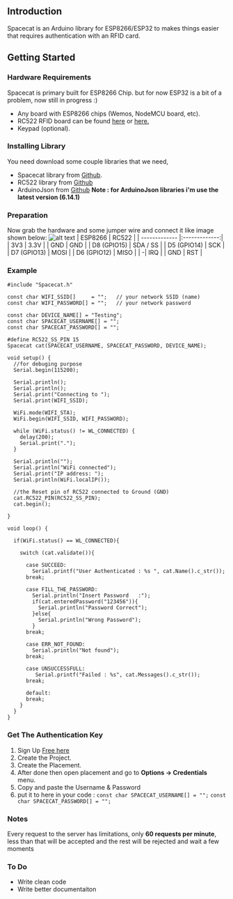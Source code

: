 ## Introduction
Spacecat is an Arduino library for ESP8266/ESP32 to makes things easier that requires authentication with an RFID card.


## Getting Started

### Hardware Requirements
Spacecat is primary built for ESP8266 Chip. but for now ESP32 is a bit of a problem, now still in progress :)
- Any board with ESP8266 chips (Wemos, NodeMCU board, etc).
- RC522 RFID board can be found [here](https://www.aliexpress.com/wholesale?catId=0&initiative_id=SB_20200411031748&SearchText=rc522) or [here.](https://www.tokopedia.com/search?st=product&q=rc522)
- Keypad (optional).

### Installing Library
You need download some couple libraries that we need, 
- Spacecat library from [Github](https://github.com/AsyaSyarif/RFID-Spacecat). 
- RC522 library from [Github](https://github.com/miguelbalboa/rfid)
- ArduinoJson from [Github](https://github.com/bblanchon/ArduinoJson)
 **Note : for ArduinoJson libraries i'm use the latest version (6.14.1)**

### Preparation
Now grab the hardware and some jumper wire and connect it like image shown below:
![alt text](link "")
| ESP8266       | RC522         | 
| ------------- |:-------------:|
| 3V3      | 3.3V          | 
| GND     | GND           | 
| D8 (GPIO15) | SDA / SS      | 
| D5 (GPIO14) | SCK      | 
| D7 (GPIO13) | MOSI      | 
| D6 (GPIO12) | MISO      | 
| -| IRQ      | 
| GND | RST      | 

### Example
```
#include "Spacecat.h"

const char WIFI_SSID[]     = "";   // your network SSID (name) 
const char WIFI_PASSWORD[] = "";   // your network password

const char DEVICE_NAME[] = "Testing";
const char SPACECAT_USERNAME[] = "";
const char SPACECAT_PASSWORD[] = "";

#define RC522_SS_PIN 15
Spacecat cat(SPACECAT_USERNAME, SPACECAT_PASSWORD, DEVICE_NAME);

void setup() {
  //for debuging purpose
  Serial.begin(115200);

  Serial.println();
  Serial.println();
  Serial.print("Connecting to ");
  Serial.print(WIFI_SSID);

  WiFi.mode(WIFI_STA); 
  WiFi.begin(WIFI_SSID, WIFI_PASSWORD);

  while (WiFi.status() != WL_CONNECTED) {
    delay(200);
    Serial.print(".");
  }

  Serial.println("");
  Serial.println("WiFi connected");
  Serial.print("IP address: ");
  Serial.println(WiFi.localIP());
	
  //the Reset pin of RC522 connected to Ground (GND)
  cat.RC522_PIN(RC522_SS_PIN);
  cat.begin();

}

void loop() {
  
  if(WiFi.status() == WL_CONNECTED){
  
    switch (cat.validate()){      

      case SUCCEED:
        Serial.printf("User Authenticated : %s ", cat.Name().c_str());
      break;  

      case FILL_THE_PASSWORD:
        Serial.println("Insert Password   :");
        if(cat.enteredPassword("123456")){
          Serial.println("Password Correct");
        }else{  
          Serial.println("Wrong Password");
        }
      break;

      case ERR_NOT_FOUND:
        Serial.println("Not found");
      break;

      case UNSUCCESSFULL:
         Serial.printf("Failed : %s", cat.Messages().c_str());
      break;

      default:
      break;
    }
  }
}
```

### Get The Authentication Key
1. Sign Up [Free here](rfid.asyarif.net)
2. Create the Project.
3. Create the Placement.
4. After done then open placement  and go to **Options -> Credentials** menu.
5. Copy and paste the Username & Password 
6. put it to here in your code :
`const char SPACECAT_USERNAME[] = "";`
`const char SPACECAT_PASSWORD[] = "";`


### Notes
 Every request to the server has limitations, only **60 requests per minute**, 
less than that will be accepted and the rest will be rejected and wait a few moments


### To Do
* Write clean code
* Write better documentaiton
